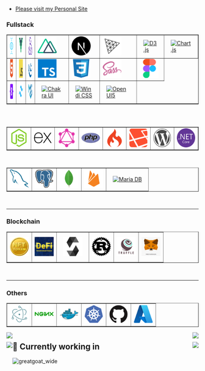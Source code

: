 - <a href="https://sakele1026.vercel.app/">Please visit my Personal Site</a>
### Fullstack
<table border="1" align="center">
  <tr>
    <td>
      <a href="https://reactjs.org/" target="_blank">
        <img src="https://github.com/devicons/devicon/raw/master/icons/react/react-original.svg" height="50" >
      </a>
    </td>  
    <td>
      <a href="https://vuejs.org/" target="_blank">
        <img src="https://github.com/devicons/devicon/raw/master/icons/vuejs/vuejs-original.svg" height="50" >
      </a>
    </td>  
    <td>
      <a href="https://redux.js.org/" target="_blank">
        <img src="https://github.com/devicons/devicon/raw/master/icons/redux/redux-original.svg" height="50" >
      </a>
    </td>  
    <td>
      <a href="https://nuxtjs.org/" target="_blank">
        <img src="https://github.com/devicons/devicon/raw/master/icons/nuxtjs/nuxtjs-original.svg" height="50" >
      </a>
    </td>  
    <td>
      <a href="https://nextjs.org/" target="_blank">
        <img src="https://github.com/devicons/devicon/raw/master/icons/nextjs/nextjs-original.svg" height="50" >
      </a>
    </td>  
    <td>
      <a href="https://threejs.org/" target="_blank">
        <img src="https://github.com/devicons/devicon/raw/master/icons/threejs/threejs-original.svg" height="50" >
      </a>
    </td>  
    <td>
      <a href="https://d3js.org/" target="_blank">
        <img style="margin: 10px" src="https://profilinator.rishav.dev/skills-assets/d3js-original.svg" alt="D3.js" height="50" /></a> 
    </td>  
    <td>
      <a href="https://www.chartjs.org/" target="_blank">
        <img style="margin: 10px" src="https://profilinator.rishav.dev/skills-assets/logo-title.svg" alt="Chart.js" height="50" /></a> 
    </td>  
  </tr>
  <tr>    
    <td>
      <a href="https://en.wikipedia.org/wiki/HTML5" target="_blank">
        <img src="https://github.com/devicons/devicon/raw/master/icons/html5/html5-original.svg" height="50" >
      </a>
    </td>     
    <td>
      <a href="https://www.javascript.com/" target="_blank">
        <img src="https://github.com/devicons/devicon/raw/master/icons/javascript/javascript-original.svg" height="50" >
      </a>
    </td>      
    <td>
      <a href="https://jquery.com/" target="_blank">
        <img src="https://github.com/devicons/devicon/raw/master/icons/jquery/jquery-original.svg" height="50" >
      </a>
    </td>  
    <td>
      <a href="https://www.typescriptlang.org/" target="_blank">
        <img src="https://github.com/devicons/devicon/raw/master/icons/typescript/typescript-original.svg" height="50" >
      </a>
    </td>
    <td>
      <a href="https://www.w3schools.com/css/" target="_blank">
        <img src="https://github.com/devicons/devicon/raw/master/icons/css3/css3-original.svg" height="50" >
      </a>
    </td>  
    <td>
      <a href="https://sass-lang.com/" target="_blank">
        <img src="https://github.com/devicons/devicon/raw/master/icons/sass/sass-original.svg" height="50" >
      </a>
    </td>
    <td>
      <a href="https://www.figma.com/" target="_blank">
        <img src="https://github.com/devicons/devicon/raw/master/icons/figma/figma-original.svg" height="50" >
      </a>
    </td> 
  </tr>
  <tr> 
    <td>
      <a href="https://getbootstrap.com/docs/3.4/javascript/" target="_blank">
        <img src="https://github.com/devicons/devicon/raw/master/icons/bootstrap/bootstrap-original.svg" height="50" >
      </a>
    </td>  
    <td>
      <a href="https://www.tailwindcss.com/" target="_blank">
        <img src="https://github.com/devicons/devicon/raw/master/icons/tailwindcss/tailwindcss-plain.svg" height="50" >
      </a>
    </td>
    <td>
      <a href="https://mui.com/docs/3.4/javascript/" target="_blank">
        <img src="https://github.com/devicons/devicon/raw/master/icons/materialui/materialui-original.svg" height="50" >
      </a>
    </td>  
    <td>
      <a href="https://chakra-ui.com/" target="_blank">
        <img style="margin: 10px" src="https://profilinator.rishav.dev/skills-assets/chakraui.png" alt="Chakra UI" height="50" /></a> 
    </td>  
    <td>
      <a href="https://www.windicss.org/" target="_blank">
        <img style="margin: 10px" src="https://profilinator.rishav.dev/skills-assets/windicss.svg" alt="Windi CSS" height="50" /></a> 
    </td>  
    <td>
      <a href="https://www.openui5.org/" target="_blank">
        <img style="margin: 10px" src="https://profilinator.rishav.dev/skills-assets/openui5.svg" alt="OpenUI5" height="50" /></a>
    </td>  
  </tr>
<table>

<br/>

<table border="1" align="center">
  <tr>  
    <td>
      <a href="https://nodejs.org/" target="_blank">
        <img src="https://github.com/devicons/devicon/raw/master/icons/nodejs/nodejs-original.svg" height="50" >
      </a> 
    </td>
    <td>
      <a href="https://expressjs.com/" target="_blank">
        <img src="https://github.com/devicons/devicon/raw/master/icons/express/express-original.svg" height="50" >
      </a>  
    </td>
    <td>
      <a href="https://graphql.org/" target="_blank">
        <img src="https://github.com/devicons/devicon/raw/master/icons/graphql/graphql-plain.svg" height="50" >
      </a>
    </td>
    <td>
      <a href="https://php.net/" target="_blank">
        <img src="https://github.com/devicons/devicon/raw/master/icons/php/php-original.svg" height="50" >
      </a>  
    </td>
    <td>
      <a href="https://codeigniter.com/" target="_blank">
        <img src="https://github.com/devicons/devicon/raw/master/icons/codeigniter/codeigniter-plain.svg" height="50" >
      </a> 
    </td> 
    <td>
      <a href="https://laravel.com/" target="_blank">
        <img src="https://github.com/devicons/devicon/raw/master/icons/laravel/laravel-plain.svg" height="50" >
      </a> 
    </td> 
    <td>
      <a href="https://wordpress.com/" target="_blank">
        <img src="https://github.com/devicons/devicon/raw/master/icons/wordpress/wordpress-plain.svg" height="50" >
      </a>  
    </td>
    <td>
      <a href="https://dotnet.microsoft.com/en-us/" target="_blank">
        <img src="https://github.com/devicons/devicon/raw/master/icons/dotnetcore/dotnetcore-original.svg" height="50" >
      </a>  
    </td>
  </tr>
</table>

</br>

<table border="1" align="center">
  <tr>
    <td>
      <a href="https://mysql.com/" target="_blank">
        <img src="https://github.com/devicons/devicon/raw/master/icons/mysql/mysql-original.svg" height="50" >
      </a>  
    </td>
    <td>
      <a href="https://postgresql.org/" target="_blank">
        <img src="https://github.com/devicons/devicon/raw/master/icons/postgresql/postgresql-original.svg" height="50" >
      </a>  
    </td>
    <td>
      <a href="https://mongodb.com/" target="_blank">
        <img src="https://github.com/devicons/devicon/raw/master/icons/mongodb/mongodb-original.svg" height="50" >
      </a>  
    </td>
    <td>
      <a href="https://firebase.google.com/" target="_blank">
        <img src="https://github.com/devicons/devicon/raw/master/icons/firebase/firebase-plain.svg" height="50" >
      </a> 
    </td> 
    <td>
      <a href="https://mariadb.org/" target="_blank">
        <img style="margin: 10px" src="https://profilinator.rishav.dev/skills-assets/mariadb.png" alt="Maria DB" height="50" />
      </a>  
    </td>
  </tr>
</table>

<br/>  

----

<!--

### Mobile  
<table border="1" align="center">
  <tr>
    <td>
      <a href="https://www.android.com/intl/en_uk/ target="_blank">
        <img style="margin: 10px" src="https://github.com/devicons/devicon/raw/master/icons/android/android-plain.svg" height="50" />
      </a> 
    </td>
    <td>
      <a href="https://developer.android.com/studio" target="_blank">
        <img style="margin: 10px" src="https://github.com/devicons/devicon/raw/master/icons/androidstudio/androidstudio-plain.svg" height="50" />
      </a> 
    </td>
    <td>
      <a href="https://flutter.dev/" target="_blank">
        <img style="margin: 10px" src="https://github.com/devicons/devicon/raw/master/icons/flutter/flutter-plain.svg" height="50" />
      </a> 
    </td>
    <td>
      <a href="https://kotlinlang.org/" target="_blank">
        <img style="margin: 10px" src="https://github.com/devicons/devicon/raw/master/icons/kotlin/kotlin-plain.svg" height="50" />
      </a> 
    </td>
  </tr>
  </table>
</div>

<br/>  


----

-->

### Blockchain  
<table border="1" align="center">
  <tr>
    <td>
      <a href="https://opensea.io/" target="_blank">
        <img src="https://github.com/kroim/profile/blob/master/icons/icon_nft.png?raw=true" height="50" >
      </a> 
    </td>
    <td>
      <a href="https://defipulse.com/" target="_blank">
        <img src="https://github.com/kroim/profile/blob/master/icons/icon_defi.png?raw=true" height="50" >
      </a> 
    </td>
    <!--
    <td>
      <a href="https://pancakeswap.finance/" target="_blank">
        <img src="https://github.com/kroim/profile/blob/master/icons/icon_pancake.png?raw=true" height="50" >
      </a> 
    </td>
    -->
    <td>
      <a href="https://soliditylang.org/" target="_blank">
        <img style="margin: 10px" src="https://github.com/devicons/devicon/raw/master/icons/solidity/solidity-original.svg" height="50">
      </a>
    </td>
    <td>
      <a href="https://rust-lang.org/" target="_blank">
        <img src="https://github.com/devicons/devicon/raw/master/icons/rust/rust-plain.svg" height="50" >
      </a> 
    </td>
    <td>
      <a href="https://trufflesuite.com/" target="_blank">
        <img src="https://github.com/kroim/profile/blob/master/icons/icon_truffle.png?raw=true" height="50" >
      </a>
    </td>
    <td>
      <a href="https://metamask.io/" target="_blank">
        <img src="https://github.com/kroim/profile/blob/master/icons/icon_metamask.png?raw=true" height="50" >
      </a>
    </td>
  </tr>
  </table>
</div>

<br/>  

----

### Others  
<table border="1" align="center">
  <tr>
    <td>
      <a href="https://www.electronjs.org/" target="_blank">
        <img src="https://github.com/devicons/devicon/raw/master/icons/electron/electron-original.svg" height="50" >
      </a>
    </td>  
    <!--
    <td>
      <a href="https://webpack.js.org/" target="_blank">
        <img src="https://github.com/devicons/devicon/raw/master/icons/webpack/webpack-original.svg" height="50" >
      </a>  
    </td>
    -->
    <td>
      <a href="https://nginx.com/" target="_blank">
        <img src="https://github.com/devicons/devicon/raw/master/icons/nginx/nginx-original.svg" height="50" >
      </a>  
    </td>
    <td>
      <a href="https://docker.com/" target="_blank">
        <img src="https://github.com/devicons/devicon/raw/master/icons/docker/docker-original.svg" height="50" >
      </a> 
    </td>
    <td>
      <a href="https://kubernetes.io/" target="_blank">
        <img src="https://github.com/devicons/devicon/raw/master/icons/kubernetes/kubernetes-plain.svg" height="50" >
      </a> 
    </td>
    <td>
      <a href="https://github.com/" target="_blank">
        <img src="https://github.com/devicons/devicon/raw/master/icons/github/github-original.svg" height="50" >
      </a> 
    </td>
    <!--
    <td>
      <a href="https://gitlab.com/" target="_blank">
        <img src="https://github.com/devicons/devicon/raw/master/icons/gitlab/gitlab-original.svg" height="50" >
      </a> 
    </td>
    -->
    <td>
      <a href="https://azure.microsoft.com/" target="_blank">
        <img src="https://github.com/devicons/devicon/raw/master/icons/azure/azure-original.svg" height="50" >
      </a> 
    </td>
  </tr>
  </table>
</div>

<img align="left" src="https://visitor-badge.laobi.icu/badge?page_id=Sakele1026.Sakele1026" />
<img align="right" src="https://img.shields.io/github/followers/Sakele1026?label=Follow&style=social" />
<h1 align="center"></h1>
<img align="left" height="150px" src="https://github-readme-stats.vercel.app/api?username=Sakele1026&show_icons=true&theme=merko&count_private=true">
<img align="right" height="150px" src="https://github-readme-stats.vercel.app/api/top-langs/?username=anuraghazra&layout=compact&theme=merko&count_private=true">

## 🔭 Currently working in
![greatgoat_wide](https://github.com/microgift/microgift/assets/127183857/20ee6ba9-180e-421a-83bc-0f0a9da6123d)
